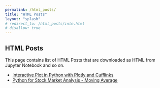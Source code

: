 ```yaml
---
permalink: /html_posts/
title: "HTML Posts"
layout: "splash"
# redirect_to: /html_posts/inte.html
# disallow: true
---
```

## HTML Posts

This page contains list of HTML Posts that are downloaded as HTML from Jupyter Notebook and so on.

* [Interactive Plot in Python with Plotly and Cufflinks]({{site.url}}/html_posts/interactive_plot_with_plotly)
* [Python for Stock Market Analysis - Moving Average]({{site.url}}/html_posts/python-for-stock-market-analysis-moving-averages)